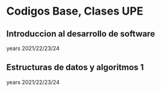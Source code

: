 # Codigos Base, Clases UPE

## Introduccion al desarrollo de software
years 2021/22/23/24

## Estructuras de datos y algoritmos 1
years 2021/22/23/24
